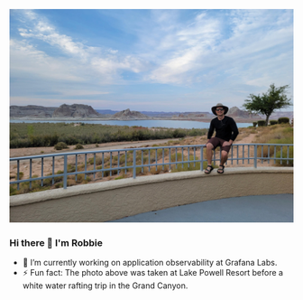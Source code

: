 ![Photo of Robbie Lankford](https://github.com/rlankfo/rlankfo/blob/main/20210812_183004_Robbie_Lankford-Medium.jpg?raw=true)

### Hi there 👋 I'm Robbie

- 🔭 I’m currently working on application observability at Grafana Labs.
- ⚡ Fun fact: The photo above was taken at Lake Powell Resort before a white water rafting trip in the Grand Canyon.
